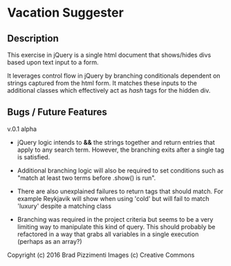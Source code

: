 # Vacation Suggester

## Description

This exercise in jQuery is a single html document that shows/hides divs based upon text input to a form.

It leverages control flow in jQuery by branching conditionals dependent on strings captured from the html form. It matches these inputs to the additional classes which effectively act as *hash* tags for the hidden div.

## Bugs / Future Features

v.0.1 alpha

- jQuery logic intends to **&&** the strings together and return entries that apply to any search term. However, the branching exits after a single tag is satisfied.

- Additional branching logic will also be required to set conditions such as "match at least two terms before .show() is run".

- There are also unexplained failures to return tags that should match. For example Reykjavik will show when using 'cold' but will fail to match 'luxury' despite a matching class

- Branching was required in the project criteria but seems to be a very limiting way to manipulate this kind of query. This should probably be refactored in a way that grabs all variables in a single execution (perhaps as an array?)



Copyright (c) 2016 Brad Pizzimenti
Images (c) Creative Commons
